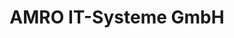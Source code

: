 ---
title: "AMRO IT-Systeme GmbH"
url: /weissenburg-i-bay/amro-it-systeme-gmbh/
shop: Elektronik
---